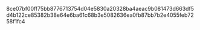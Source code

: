 8ce07bf00ff75bb8776713754d04e5830a20328ba4aeac9b081473d663df5d4b122ce85382b38e64e6ba61c68b3e5082636ea0fb87bb7b2e4055feb7258f1fc4
